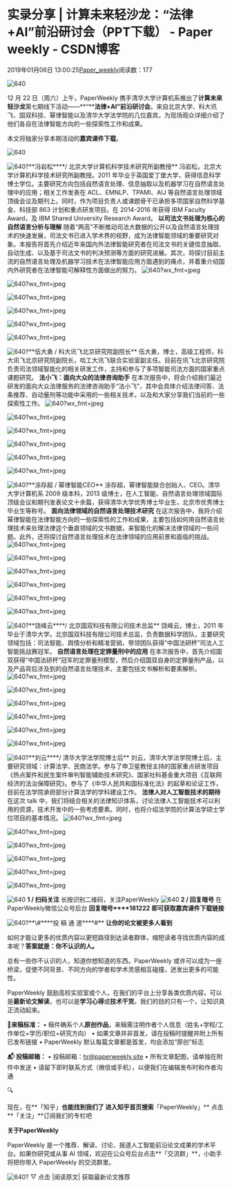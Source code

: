 
# 实录分享 | 计算未来轻沙龙：“法律+AI”前沿研讨会（PPT下载） - Paper weekly - CSDN博客


2019年01月06日 13:00:25[Paper_weekly](https://me.csdn.net/c9Yv2cf9I06K2A9E)阅读数：177


![640](https://ss.csdn.net/p?https://mmbiz.qpic.cn/mmbiz_gif/VBcD02jFhgm9RFr5icmiaj0bibJxUeIGdAFHNM4G6PJEiccw293RuVnOiadQ4zcdibdJa5FFfn0ZMgpbKib4AAKD8dm2w/640)

12 月 22 日（周六）上午，PaperWeekly 携手清华大学计算机系推出了**计算未来轻沙龙**第七期线下活动——**“****法律+AI”前沿研讨会**。来自北京大学、科大讯飞、国双科技、幂律智能以及清华大学法学院的几位嘉宾，为现场观众详细介绍了他们各自在法律智能方向的一些探索性工作和成果。

本文将独家分享本期活动的**嘉宾课件下载**。

![640](https://ss.csdn.net/p?https://mmbiz.qpic.cn/mmbiz_png/VBcD02jFhgnnE9qUvB5ztlEukASviax5ibla0IbZXXhpNqR4aEF7PTiaR1UTM9qoYYkO4iaYEtCqBR5ZOtsH8tpIoA/640)

![640?](https://ss.csdn.net/p?https://mmbiz.qpic.cn/mmbiz_jpg/VBcD02jFhgm9T3tzOmmG3E2wL4ml0cR5zNW1ugCicfJK5uFxE6woVC9FlSx25bRJSpHLJdIn5OWYtlSNDFYP8AQ/640?)**冯岩松****/ 北京大学计算机科学技术研究所副教授**
冯岩松，北京大学计算机科学技术研究所副教授。2011 年毕业于英国爱丁堡大学，获得信息科学博士学位。主要研究方向包括自然语言处理、信息抽取以及机器学习在自然语言处理中的应用；相关工作发表在 ACL、EMNLP、TPAMI、AIJ 等自然语言处理领域顶级会议及期刊上。同时，作为项目负责人或课题骨干已承担多项国家自然科学基金、科技部 863 计划和重点研发项目。在 2014-2016 年获得 IBM Faculty Award，及 IBM Shared University Research Award。
**以司法文书处理为核心的自然语言分析与理解**
随着“两高”不断推动司法大数据的公开以及自然语言处理技术的快速发展，司法文书已进入学术界的视野，成为法律智能领域的重要研究对象。本报告将首先介绍近年来国内外法律智能研究者在司法文书的关键信息抽取、自动生成、以及基于司法文书的判决预测等方面的研究进展。其次，将探讨目前主流的自然语言处理及机器学习技术在法律智能应用方面遇到的痛点，并着重介绍国内外研究者在法律智能可解释性方面做出的努力。
![640?wx_fmt=jpeg](https://ss.csdn.net/p?https://mmbiz.qpic.cn/mmbiz_jpg/VBcD02jFhgmUibicHktuwLBDXWicUwQhNjtpHCju3Xiav0Usd5ibakvic3toVRkMXeeqZkVcjMaapxVNZOibwLdXGqfRA/640?wx_fmt=jpeg)

![640?wx_fmt=jpeg](https://ss.csdn.net/p?https://mmbiz.qpic.cn/mmbiz_jpg/VBcD02jFhgmUibicHktuwLBDXWicUwQhNjts2kZIOJNjB3ZahQYAsWnTZlDib0Ybq3bf025Mg7LgmkdVQLc8LPOcrg/640?wx_fmt=jpeg)

![640?wx_fmt=jpeg](https://ss.csdn.net/p?https://mmbiz.qpic.cn/mmbiz_jpg/VBcD02jFhgmUibicHktuwLBDXWicUwQhNjtvNLG5UtMWJqWaibTNIwtzkxJmC1k0GypdEZMCWoyRC0psqicFanicPaew/640?wx_fmt=jpeg)

![640?wx_fmt=jpeg](https://ss.csdn.net/p?https://mmbiz.qpic.cn/mmbiz_jpg/VBcD02jFhgmUibicHktuwLBDXWicUwQhNjtKqiaBbZ4DTdqfqaeC9zVGBy9zOM5L5nlUqDFgdw1Tiaxvl4KoBwHmBbQ/640?wx_fmt=jpeg)

![640?wx_fmt=jpeg](https://ss.csdn.net/p?https://mmbiz.qpic.cn/mmbiz_jpg/VBcD02jFhgmUibicHktuwLBDXWicUwQhNjth9nGlpGWAicicpvR2AtnBLlaFUQSuBlaY14fXI6yvqDGKOYVeftuSpqA/640?wx_fmt=jpeg)

![640?wx_fmt=jpeg](https://ss.csdn.net/p?https://mmbiz.qpic.cn/mmbiz_jpg/VBcD02jFhgmUibicHktuwLBDXWicUwQhNjt5SN1uWWencOrf8hfVnmcESqzH8VztBQs2b9YhO1DV258A5r5RnyrmA/640?wx_fmt=jpeg)

![640?](https://ss.csdn.net/p?https://mmbiz.qpic.cn/mmbiz_jpg/VBcD02jFhgm9T3tzOmmG3E2wL4ml0cR5sazsribUjWUboC2gicM62ib4lMRync8VKwTJY5je8dLNCCDvo2HexfmQA/640?)**伍大勇 / 科大讯飞北京研究院副院长**
伍大勇，博士，高级工程师，科大讯飞北京研究院副院长，哈工大讯飞联合实验室副主任。目前在讯飞北京研究院负责司法领域智能化的相关研发工作，主持和参与了多项智能司法方面的国家重点课题研究。
**法小飞：面向大众的法律咨询助手**
在本次报告中，将会介绍我们最近研发的面向大众法律服务的法律咨询助手“法小飞”，其中会具体介绍法律问答、法条推荐、自动量刑等功能中采用的一些相关技术，以及和大家分享我们当前的一些探索性工作。
![640?wx_fmt=jpeg](https://ss.csdn.net/p?https://mmbiz.qpic.cn/mmbiz_jpg/VBcD02jFhgmUibicHktuwLBDXWicUwQhNjtgGFgOK7xb2uH2zGI8dR97KccvzkKBAWXRetKXpTc9Lyllb1rVTuNUg/640?wx_fmt=jpeg)

![640?wx_fmt=jpeg](https://ss.csdn.net/p?https://mmbiz.qpic.cn/mmbiz_jpg/VBcD02jFhgmUibicHktuwLBDXWicUwQhNjt6FQhS6kZ32Q79l5QniazQyje3tLlyfOmzB2QmdAHIRaicd0WqZicfH24A/640?wx_fmt=jpeg)

![640?wx_fmt=jpeg](https://ss.csdn.net/p?https://mmbiz.qpic.cn/mmbiz_jpg/VBcD02jFhgmUibicHktuwLBDXWicUwQhNjtnl8a5oMw5H9Nlct6SIXr0HwOBPYRQmHTKkpxgyQdZuWQLPzrJR2IibA/640?wx_fmt=jpeg)

![640?wx_fmt=jpeg](https://ss.csdn.net/p?https://mmbiz.qpic.cn/mmbiz_jpg/VBcD02jFhgmUibicHktuwLBDXWicUwQhNjt9chkrqFKMrsajZzxYt2CfzM7Y7AuRefk7JRgHQzuwBmMjrZsGAiaMTQ/640?wx_fmt=jpeg)

![640?wx_fmt=jpeg](https://ss.csdn.net/p?https://mmbiz.qpic.cn/mmbiz_jpg/VBcD02jFhgmUibicHktuwLBDXWicUwQhNjteBDIOB3TFuBVuHq8wjU4SUkrLMbibxM6GibSOEZiaZYMiaHAUnK7KnEkVg/640?wx_fmt=jpeg)

![640?wx_fmt=jpeg](https://ss.csdn.net/p?https://mmbiz.qpic.cn/mmbiz_jpg/VBcD02jFhgmUibicHktuwLBDXWicUwQhNjticIezeSDeUfdGP4OJYoYcqhz5Ru1uGnORwRUD8ojWtiaCrSkAov3pZJQ/640?wx_fmt=jpeg)


![640?](https://ss.csdn.net/p?https://mmbiz.qpic.cn/mmbiz_jpg/VBcD02jFhgm9T3tzOmmG3E2wL4ml0cR59FAKehUpaSgibYRmibUGAXQOCCQoqtwIscKxrLIia1ibboOMvftbzTqxiaQ/640?)**涂存超 / 幂律智能CEO**
涂存超，幂律智能联合创始人、CEO。清华大学计算机系 2009 级本科，2013 级博士，在人工智能、自然语言处理领域国际顶级会议和期刊发表论文十余篇，获得清华大学优秀博士毕业生，北京市优秀博士毕业生等称号。
**面向法律领域的自然语言处理技术研究**
在这次报告中，我将介绍幂律智能在法律智能方向的一些探索性的工作和成果，主要包括如何用自然语言处理技术来处理法律这个垂直领域的文书数据，来智能化的解决法律领域的一些问题。此外，还将探讨自然语言处理技术在法律领域的应用前景和面临的挑战。
![640?wx_fmt=jpeg](https://ss.csdn.net/p?https://mmbiz.qpic.cn/mmbiz_jpg/VBcD02jFhgmUibicHktuwLBDXWicUwQhNjte2sXrhpadg3nUg5SYULqz4EuQJecibiaFRMJCUIABcFdhECBiaUqJaluw/640?wx_fmt=jpeg)

![640?wx_fmt=jpeg](https://ss.csdn.net/p?https://mmbiz.qpic.cn/mmbiz_jpg/VBcD02jFhgmUibicHktuwLBDXWicUwQhNjtuTuXuRyhprqAdwaxkONKX2qBfhTxCO5ywwTUYRbH6KA9xBVTrx9KTw/640?wx_fmt=jpeg)

![640?wx_fmt=jpeg](https://ss.csdn.net/p?https://mmbiz.qpic.cn/mmbiz_jpg/VBcD02jFhgmUibicHktuwLBDXWicUwQhNjtDKicicvSL0exdbnbyuFyYKm3E2DMzwr0TKL8M7l2zNcxeVtXcMmqRDpA/640?wx_fmt=jpeg)

![640?wx_fmt=jpeg](https://ss.csdn.net/p?https://mmbiz.qpic.cn/mmbiz_jpg/VBcD02jFhgmUibicHktuwLBDXWicUwQhNjt7LpSYLylSjgzXh4BRaficicnibzSU2vngUpAlVIwomfJQ7HI4rxfDjQ0w/640?wx_fmt=jpeg)

![640?wx_fmt=jpeg](https://ss.csdn.net/p?https://mmbiz.qpic.cn/mmbiz_jpg/VBcD02jFhgmUibicHktuwLBDXWicUwQhNjtIXXFusqFciaN4iauiaBc38lmIfsq5P8Aiaib88xW35pY24V4lwtXN17VA4w/640?wx_fmt=jpeg)

![640?wx_fmt=jpeg](https://ss.csdn.net/p?https://mmbiz.qpic.cn/mmbiz_jpg/VBcD02jFhgmUibicHktuwLBDXWicUwQhNjtSCz0wslD3vGpk5fVOdvb52GWcoLHX3nxRK8yyIXIJaDBL9g2JK7bSw/640?wx_fmt=jpeg)

![640?](https://ss.csdn.net/p?https://mmbiz.qpic.cn/mmbiz_jpg/VBcD02jFhgm9T3tzOmmG3E2wL4ml0cR5icEYMEXFC3pDn6sHChvaydahZ8m9K9xSgtAy8ekOgetiauNTy8Twr9jw/640?)**饶峰云****/ 北京国双科技有限公司技术总监**
饶峰云，博士，2011 年毕业于清华大学。北京国双科技有限公司技术总监，负责数据科学团队，主要研究领域包括：司法智能、舆情分析和精准营销，带领团队获得“中国法研杯”司法人工智能挑战赛冠军。
**自然语言处理在定罪量刑中的应用**
在本次报告中，首先介绍国双获得“中国法研杯”冠军的定罪量刑模型，然后介绍国双自身的定罪量刑产品，以及产品背后涉及到的自然语言处理技术，主要包括文书解析和要素解析。
![640?wx_fmt=jpeg](https://ss.csdn.net/p?https://mmbiz.qpic.cn/mmbiz_jpg/VBcD02jFhgmUibicHktuwLBDXWicUwQhNjtCuxMnXXA8ianYzf2pSUNuX4V9V337bNacpoibSQsAATbBl9Tu1nHKXgA/640?wx_fmt=jpeg)

![640?wx_fmt=jpeg](https://ss.csdn.net/p?https://mmbiz.qpic.cn/mmbiz_jpg/VBcD02jFhgmUibicHktuwLBDXWicUwQhNjt0nrJmgvZUNfWqSLMksErZnpZ3XVwF2m6SryL12HaNoN2cwc6L2scHQ/640?wx_fmt=jpeg)

![640?wx_fmt=jpeg](https://ss.csdn.net/p?https://mmbiz.qpic.cn/mmbiz_jpg/VBcD02jFhgmUibicHktuwLBDXWicUwQhNjtNMNrzdTCcfdDHJM43RzGDXHTMOb64q74Hjs5oWWWmyAt9u2BPug08g/640?wx_fmt=jpeg)

![640?wx_fmt=jpeg](https://ss.csdn.net/p?https://mmbiz.qpic.cn/mmbiz_jpg/VBcD02jFhgmUibicHktuwLBDXWicUwQhNjtiaxMljFE2vfXzDJPSQRibSaFKSuibicWrhBUmSFhSKm1Tro6uxJaRXgWHA/640?wx_fmt=jpeg)

![640?wx_fmt=jpeg](https://ss.csdn.net/p?https://mmbiz.qpic.cn/mmbiz_jpg/VBcD02jFhgmUibicHktuwLBDXWicUwQhNjt37vWvpicgj2kUY3KByyovLRia5dX1P1QcbFxIQgAicDF5J7oxKYCe2Vdg/640?wx_fmt=jpeg)

![640?wx_fmt=jpeg](https://ss.csdn.net/p?https://mmbiz.qpic.cn/mmbiz_jpg/VBcD02jFhgmUibicHktuwLBDXWicUwQhNjtOGqicCQAxVovFaDgia4watFlzXymjnO2nibst1rQia6AF5leBJgaAORXIA/640?wx_fmt=jpeg)


![640?](https://ss.csdn.net/p?https://mmbiz.qpic.cn/mmbiz_jpg/VBcD02jFhgm9T3tzOmmG3E2wL4ml0cR5vPq9aU0Libiczsy3pga4doOSmvXcaGfMIPNBPh16R9BRsMMOicHHHVE9A/640?)**刘云****/ 清华大学法学院博士后**
刘云，清华大学法学院博士后，主要研究领域：计算法学、民商法学。参与了申卫星教授主持的国家重点研发项目《热点案件和民生案件审判智能辅助技术研究》、国家社科基金重大项目《互联网经济的法治保障研究》。参与了《中华人民共和国标准化法》的起草和论证工作，目前在法学院承担部分计算法学的学科建设工作。
**法律人对人工智能技术的期待**
在这次 talk 中，我们将结合相关的法律知识体系，讨论法律人工智能技术可以利用的资源，技术开发中的一些考虑要素。同时，也将介绍法学院的计算法学硕士学位项目的基本情况。
![640?wx_fmt=jpeg](https://ss.csdn.net/p?https://mmbiz.qpic.cn/mmbiz_jpg/VBcD02jFhgmUibicHktuwLBDXWicUwQhNjt77lbriauVo4H2SkKGEEsCGdicdWeOh4ib3ic6YHicklCjn2BACvTcLZ7wIQ/640?wx_fmt=jpeg)

![640?wx_fmt=jpeg](https://ss.csdn.net/p?https://mmbiz.qpic.cn/mmbiz_jpg/VBcD02jFhgmUibicHktuwLBDXWicUwQhNjtyo7J7wKotHGKibIxbs7ZvS2LD6qWH1PrGn8gHpXlYu4fUGOCEibYRMXw/640?wx_fmt=jpeg)

![640?wx_fmt=jpeg](https://ss.csdn.net/p?https://mmbiz.qpic.cn/mmbiz_jpg/VBcD02jFhgmUibicHktuwLBDXWicUwQhNjtR9TNjXBqiaNBfjfuDH8vUdP59RdJJyFnRykf2mOSI4x2SUPD5Jcibmww/640?wx_fmt=jpeg)

![640?wx_fmt=jpeg](https://ss.csdn.net/p?https://mmbiz.qpic.cn/mmbiz_jpg/VBcD02jFhgmUibicHktuwLBDXWicUwQhNjt8v3QZdn2jHiays2iabm54ZXZ7L8AKibcvgicqFs0CMPMDLcVLSlLxoTthg/640?wx_fmt=jpeg)

![640?wx_fmt=jpeg](https://ss.csdn.net/p?https://mmbiz.qpic.cn/mmbiz_jpg/VBcD02jFhgmUibicHktuwLBDXWicUwQhNjtOdFrUquZTwTnKLybSfJGgfy7lSCLvIibsyHA5dqJiaVjRRXUde7WghYA/640?wx_fmt=jpeg)

![640?wx_fmt=jpeg](https://ss.csdn.net/p?https://mmbiz.qpic.cn/mmbiz_jpg/VBcD02jFhgmUibicHktuwLBDXWicUwQhNjtuq6YjhH6OqTzKyzp8Dd3wo0xwasxYz8ibfC0dxibJk4HiaUznthJNUebQ/640?wx_fmt=jpeg)


![640](https://ss.csdn.net/p?https://mmbiz.qpic.cn/mmbiz_png/VBcD02jFhgnnE9qUvB5ztlEukASviax5ibhCRbLjb9pvYeAPTGbV8QMQpc6at4VtcMzQDFdAqGadNByajibovDRBw/640)
**1 / 扫码关注**
长按识别二维码，关注PaperWeekly
![640](https://ss.csdn.net/p?https://mmbiz.qpic.cn/mmbiz_jpg/VBcD02jFhgnnE9qUvB5ztlEukASviax5ibhoNicrX9IMkibAgP6fZpvXyoWIsffPePf1H99CBhCvewzhtuib6dpiausQ/640)
**2 / 回复暗号**
在PaperWeekly微信公众号后台
**回复暗号****181222**
**即可获取嘉宾课件下载链接**



![640?](https://ss.csdn.net/p?https://mmbiz.qpic.cn/mmbiz_gif/xuKyIMVqtF2cO2WSmiccOqL8YlIwp5Xv2cqdDp6ANbUt8yibCc1cgQQrPHLKhf73icQGHves57M2XMZLJxIhF0e7g/640?)**\#****投 稿 通 道****\#**
**让你的论文被更多人看到**

如何才能让更多的优质内容以更短路径到达读者群体，缩短读者寻找优质内容的成本呢？**答案就是：你不认识的人。**

总有一些你不认识的人，知道你想知道的东西。PaperWeekly 或许可以成为一座桥梁，促使不同背景、不同方向的学者和学术灵感相互碰撞，迸发出更多的可能性。

PaperWeekly 鼓励高校实验室或个人，在我们的平台上分享各类优质内容，可以是**最新论文解读**，也可以是**学习心得**或**技术干货**。我们的目的只有一个，让知识真正流动起来。

📝**来稿标准：**
• 稿件确系个人**原创作品**，来稿需注明作者个人信息（姓名+学校/工作单位+学历/职位+研究方向）
• 如果文章并非首发，请在投稿时提醒并附上所有已发布链接
• PaperWeekly 默认每篇文章都是首发，均会添加“原创”标志

**📬 投稿邮箱：**
• 投稿邮箱：hr@paperweekly.site
• 所有文章配图，请单独在附件中发送
• 请留下即时联系方式（微信或手机），以便我们在编辑发布时和作者沟通



🔍

现在，在**「知乎」**也能找到我们了
进入知乎首页搜索**「PaperWeekly」**
点击**「关注」**订阅我们的专栏吧


**关于PaperWeekly**

PaperWeekly 是一个推荐、解读、讨论、报道人工智能前沿论文成果的学术平台。如果你研究或从事 AI 领域，欢迎在公众号后台点击**「交流群」**，小助手将把你带入 PaperWeekly 的交流群里。

![640?](https://ss.csdn.net/p?https://mmbiz.qpic.cn/mmbiz_gif/VBcD02jFhgkXb8A1kiafKxib8NXiaPMU8mQvRWVBtFNic4G5b5GDD7YdwrsCAicOc8kp5tdEOU3x7ufnleSbKkiaj5Dg/640?)
▽ 点击 |阅读原文| 获取最新论文推荐


